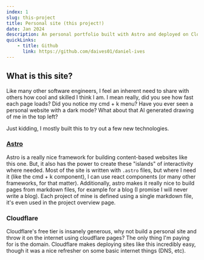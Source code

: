 ```yaml
---
index: 1
slug: this-project
title: Personal site (this project!)
date: Jan 2024
description: An personal portfolio built with Astro and deployed on Cloudflare Pages 
quickLinks:
    - title: Github
      link: https://github.com/daives01/daniel-ives
---
```

## What is this site?

Like many other software engineers, I feel an inherent need to share with others how cool and skilled I think I am. I mean really, did you see how fast each page loads? Did you notice my cmd + k menu? Have you ever seen a personal website with a dark mode? What about that AI generated drawing of me in the top left?

Just kidding, I mostly built this to try out a few new technologies.

### [Astro](https://astro.build/)

Astro is a really nice framework for building content-based websites like this one. But, it also has the power to create these "islands" of interactivity where needed. Most of the site is written with `.astro` files, but where I need it (like the cmd + k component), I can use react components (or many other frameworks, for that matter). Additionally, astro makes it really nice to build pages from markdown files, for example for a blog (I promise I will never write a blog). Each project of mine is defined using a single markdown file, it's even used in the project overview page.

### Cloudflare

Cloudflare's free tier is insanely generous, why not build a personal site and throw it on the internet using cloudflare pages? The only thing I'm paying for is the domain. Cloudflare makes deploying sites like this incredibly easy, though it was a nice refresher on some basic internet things (DNS, etc).

